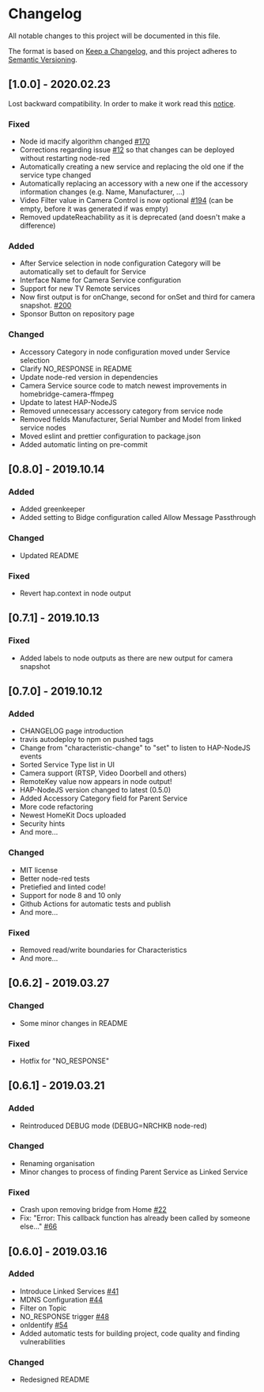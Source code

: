 # Changelog

All notable changes to this project will be documented in this file.

The format is based on [Keep a Changelog](https://keepachangelog.com/en/1.0.0/),
and this project adheres to [Semantic Versioning](https://semver.org/spec/v2.0.0.html).

## [1.0.0] - 2020.02.23

Lost backward compatibility. In order to make it work read this [notice](https://github.com/NRCHKB/node-red-contrib-homekit-bridged/pull/163#issuecomment-590108567).

### Fixed

-   Node id macify algorithm changed [#170](https://github.com/NRCHKB/node-red-contrib-homekit-bridged/issues/170)
-   Corrections regarding issue [#12](https://github.com/NRCHKB/node-red-contrib-homekit-bridged/issues/12) so that changes can be deployed without restarting node-red
-   Automatically creating a new service and replacing the old one if the service type changed
-   Automatically replacing an accessory with a new one if the accessory information changes (e.g. Name, Manufacturer, ...)
-   Video Filter value in Camera Control is now optional [#194](https://github.com/NRCHKB/node-red-contrib-homekit-bridged/issues/194) (can be empty, before it was generated if was empty)
-   Removed updateReachability as it is deprecated (and doesn't make a difference)

### Added

-   After Service selection in node configuration Category will be automatically set to default for Service
-   Interface Name for Camera Service configuration
-   Support for new TV Remote services
-   Now first output is for onChange, second for onSet and third for camera snapshot. [#200](https://github.com/NRCHKB/node-red-contrib-homekit-bridged/issues/200)
-   Sponsor Button on repository page

### Changed

-   Accessory Category in node configuration moved under Service selection
-   Clarify NO_RESPONSE in README
-   Update node-red version in dependencies
-   Camera Service source code to match newest improvements in homebridge-camera-ffmpeg
-   Update to latest HAP-NodeJS
-   Removed unnecessary accessory category from service node
-   Removed fields Manufacturer, Serial Number and Model from linked service nodes
-   Moved eslint and prettier configuration to package.json
-   Added automatic linting on pre-commit

## [0.8.0] - 2019.10.14

### Added

-   Added greenkeeper
-   Added setting to Bidge configuration called Allow Message Passthrough

### Changed

-   Updated README

### Fixed

-   Revert hap.context in node output

## [0.7.1] - 2019.10.13

### Fixed

-   Added labels to node outputs as there are new output for camera snapshot

## [0.7.0] - 2019.10.12

### Added

-   CHANGELOG page introduction
-   travis autodeploy to npm on pushed tags
-   Change from "characteristic-change" to "set" to listen to HAP-NodeJS events
-   Sorted Service Type list in UI
-   Camera support (RTSP, Video Doorbell and others)
-   RemoteKey value now appears in node output!
-   HAP-NodeJS version changed to latest (0.5.0)
-   Added Accessory Category field for Parent Service
-   More code refactoring
-   Newest HomeKit Docs uploaded
-   Security hints
-   And more...

### Changed

-   MIT license
-   Better node-red tests
-   Pretiefied and linted code!
-   Support for node 8 and 10 only
-   Github Actions for automatic tests and publish
-   And more...

### Fixed

-   Removed read/write boundaries for Characteristics
-   And more...

## [0.6.2] - 2019.03.27

### Changed

-   Some minor changes in README

### Fixed

-   Hotfix for "NO_RESPONSE"

## [0.6.1] - 2019.03.21

### Added

-   Reintroduced DEBUG mode (DEBUG=NRCHKB node-red)

### Changed

-   Renaming organisation
-   Minor changes to process of finding Parent Service as Linked Service

### Fixed

-   Crash upon removing bridge from Home [#22](https://github.com/NRCHKB/node-red-contrib-homekit-bridged/issues/22)
-   Fix: "Error: This callback function has already been called by someone else..." [#66](https://github.com/NRCHKB/node-red-contrib-homekit-bridged/issues/66)

## [0.6.0] - 2019.03.16

### Added

-   Introduce Linked Services [#41](https://github.com/NRCHKB/node-red-contrib-homekit-bridged/issues/41)
-   MDNS Configuration [#44](https://github.com/NRCHKB/node-red-contrib-homekit-bridged/issues/44)
-   Filter on Topic
-   NO_RESPONSE trigger [#48](https://github.com/NRCHKB/node-red-contrib-homekit-bridged/issues/48)
-   onIdentify [#54](https://github.com/NRCHKB/node-red-contrib-homekit-bridged/issues/54)
-   Added automatic tests for building project, code quality and finding vulnerabilities

### Changed

-   Redesigned README
